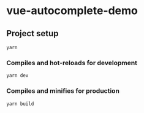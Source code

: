 # vue-autocomplete-demo

## Project setup
```
yarn
```

### Compiles and hot-reloads for development
```
yarn dev
```

### Compiles and minifies for production
```
yarn build
```